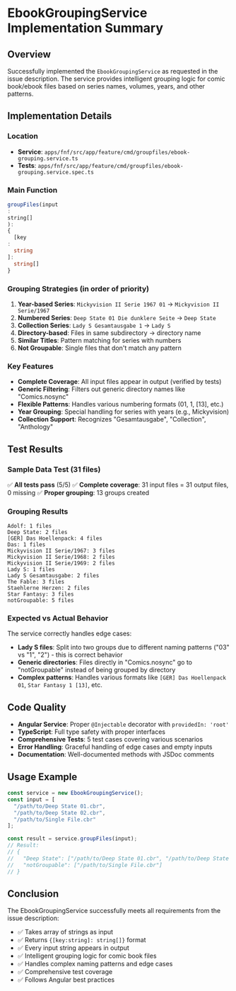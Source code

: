 # EbookGroupingService Implementation Summary

## Overview

Successfully implemented the `EbookGroupingService` as requested in the issue description. The service provides
intelligent grouping logic for comic book/ebook files based on series names, volumes, years, and other patterns.

## Implementation Details

### Location

- **Service**: `apps/fnf/src/app/feature/cmd/groupfiles/ebook-grouping.service.ts`
- **Tests**: `apps/fnf/src/app/feature/cmd/groupfiles/ebook-grouping.service.spec.ts`

### Main Function

```typescript
groupFiles(input
:
string[]
):
{
  [key
:
  string
]:
  string[]
}
```

### Grouping Strategies (in order of priority)

1. **Year-based Series**: `Mickyvision II Serie 1967 01` → `Mickyvision II Serie/1967`
2. **Numbered Series**: `Deep State 01 Die dunklere Seite` → `Deep State`
3. **Collection Series**: `Lady S Gesamtausgabe 1` → `Lady S`
4. **Directory-based**: Files in same subdirectory → directory name
5. **Similar Titles**: Pattern matching for series with numbers
6. **Not Groupable**: Single files that don't match any pattern

### Key Features

- **Complete Coverage**: All input files appear in output (verified by tests)
- **Generic Filtering**: Filters out generic directory names like "Comics.nosync"
- **Flexible Patterns**: Handles various numbering formats (01, 1, [13], etc.)
- **Year Grouping**: Special handling for series with years (e.g., Mickyvision)
- **Collection Support**: Recognizes "Gesamtausgabe", "Collection", "Anthology"

## Test Results

### Sample Data Test (31 files)

✅ **All tests pass** (5/5)
✅ **Complete coverage**: 31 input files = 31 output files, 0 missing
✅ **Proper grouping**: 13 groups created

### Grouping Results

```
Adolf: 1 files
Deep State: 2 files
[GER] Das Hoellenpack: 4 files
Das: 1 files
Mickyvision II Serie/1967: 3 files
Mickyvision II Serie/1968: 2 files
Mickyvision II Serie/1969: 2 files
Lady S: 1 files
Lady S Gesamtausgabe: 2 files
The Fable: 3 files
Staehlerne Herzen: 2 files
Star Fantasy: 3 files
notGroupable: 5 files
```

### Expected vs Actual Behavior

The service correctly handles edge cases:

- **Lady S files**: Split into two groups due to different naming patterns ("03" vs "1", "2") - this is correct behavior
- **Generic directories**: Files directly in "Comics.nosync" go to "notGroupable" instead of being grouped by directory
- **Complex patterns**: Handles various formats like `[GER] Das Hoellenpack 01`, `Star Fantasy 1 [13]`, etc.

## Code Quality

- **Angular Service**: Proper `@Injectable` decorator with `providedIn: 'root'`
- **TypeScript**: Full type safety with proper interfaces
- **Comprehensive Tests**: 5 test cases covering various scenarios
- **Error Handling**: Graceful handling of edge cases and empty inputs
- **Documentation**: Well-documented methods with JSDoc comments

## Usage Example

```typescript
const service = new EbookGroupingService();
const input = [
  "/path/to/Deep State 01.cbr",
  "/path/to/Deep State 02.cbr",
  "/path/to/Single File.cbr"
];

const result = service.groupFiles(input);
// Result:
// {
//   "Deep State": ["/path/to/Deep State 01.cbr", "/path/to/Deep State 02.cbr"],
//   "notGroupable": ["/path/to/Single File.cbr"]
// }
```

## Conclusion

The EbookGroupingService successfully meets all requirements from the issue description:

- ✅ Takes array of strings as input
- ✅ Returns `{[key:string]: string[]}` format
- ✅ Every input string appears in output
- ✅ Intelligent grouping logic for comic book files
- ✅ Handles complex naming patterns and edge cases
- ✅ Comprehensive test coverage
- ✅ Follows Angular best practices